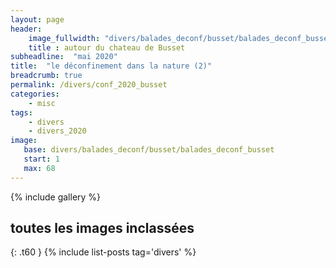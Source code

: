 ```yaml
---
layout: page
header:
    image_fullwidth: "divers/balades_deconf/busset/balades_deconf_busset_45.jpg"
    title : autour du chateau de Busset
subheadline:  "mai 2020"
title:  "le déconfinement dans la nature (2)"
breadcrumb: true
permalink: /divers/conf_2020_busset
categories:
    - misc
tags:
    - divers
    - divers_2020
image:
   base: divers/balades_deconf/busset/balades_deconf_busset
   start: 1
   max: 68
---
```


{% include gallery %}

## toutes les images inclassées
{: .t60 }
{% include list-posts tag='divers' %}